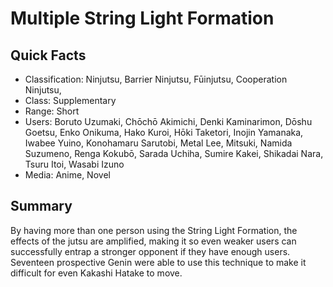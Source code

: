 # Multiple String Light Formation

## Quick Facts
- Classification: Ninjutsu, Barrier Ninjutsu, Fūinjutsu, Cooperation Ninjutsu,
- Class: Supplementary
- Range: Short
- Users: Boruto Uzumaki, Chōchō Akimichi, Denki Kaminarimon, Dōshu Goetsu, Enko Onikuma, Hako Kuroi, Hōki Taketori, Inojin Yamanaka, Iwabee Yuino, Konohamaru Sarutobi, Metal Lee, Mitsuki, Namida Suzumeno, Renga Kokubō, Sarada Uchiha, Sumire Kakei, Shikadai Nara, Tsuru Itoi, Wasabi Izuno
- Media: Anime, Novel

## Summary
By having more than one person using the String Light Formation, the effects of the jutsu are amplified, making it so even weaker users can successfully entrap a stronger opponent if they have enough users. Seventeen prospective Genin were able to use this technique to make it difficult for even Kakashi Hatake to move.
